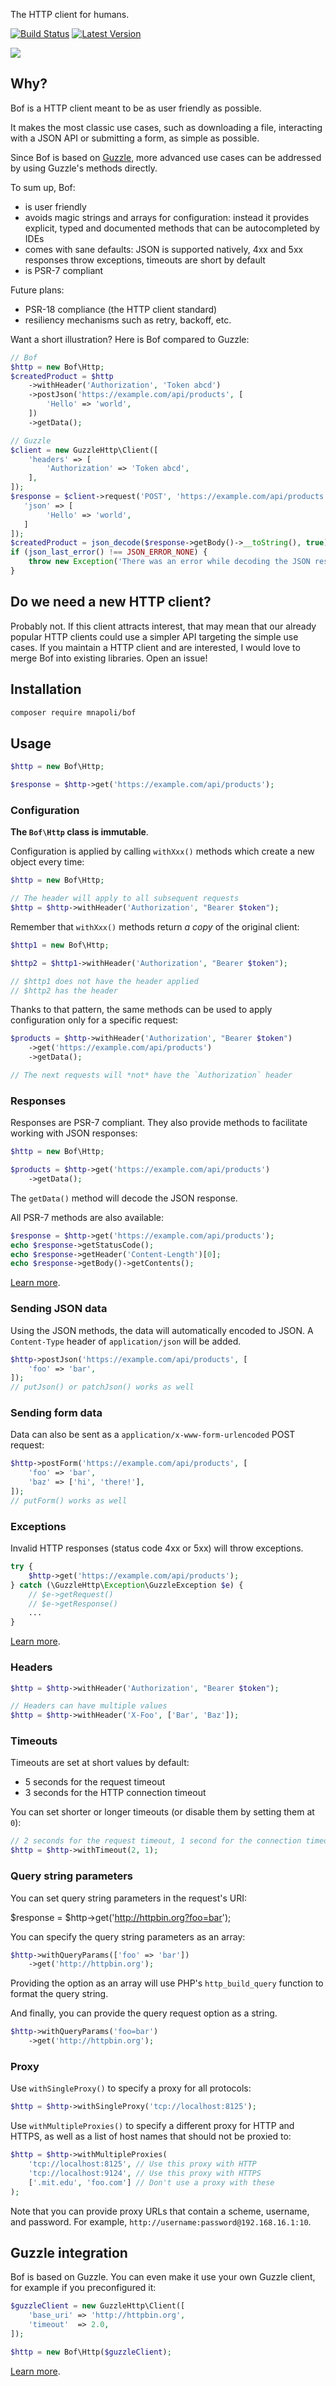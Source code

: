The HTTP client for humans.

[![Build Status](https://img.shields.io/travis/com/mnapoli/bof/master.svg?style=flat-square)](https://travis-ci.com/mnapoli/bof)
[![Latest Version](https://img.shields.io/github/release/mnapoli/bof.svg?style=flat-square)](https://packagist.org/packages/mnapoli/bof)

![](img/logo.png)

## Why?

Bof is a HTTP client meant to be as user friendly as possible.

It makes the most classic use cases, such as downloading a file, interacting with a JSON API or submitting a form, as simple as possible.

Since Bof is based on [Guzzle](http://docs.guzzlephp.org/en/stable/overview.html), more advanced use cases can be addressed by using Guzzle's methods directly.

To sum up, Bof:

- is user friendly
- avoids magic strings and arrays for configuration: instead it provides explicit, typed and documented methods that can be autocompleted by IDEs
- comes with sane defaults: JSON is supported natively, 4xx and 5xx responses throw exceptions, timeouts are short by default
- is PSR-7 compliant

Future plans:

- PSR-18 compliance (the HTTP client standard)
- resiliency mechanisms such as retry, backoff, etc.

Want a short illustration? Here is Bof compared to Guzzle:

```php
// Bof
$http = new Bof\Http;
$createdProduct = $http
    ->withHeader('Authorization', 'Token abcd')
    ->postJson('https://example.com/api/products', [
        'Hello' => 'world',
    ])
    ->getData();

// Guzzle
$client = new GuzzleHttp\Client([
    'headers' => [
        'Authorization' => 'Token abcd',
    ],
]);
$response = $client->request('POST', 'https://example.com/api/products', [
   'json' => [
        'Hello' => 'world',
   ]
]);
$createdProduct = json_decode($response->getBody()->__toString(), true);
if (json_last_error() !== JSON_ERROR_NONE) {
    throw new Exception('There was an error while decoding the JSON response');
}
```

## Do we need a new HTTP client?

Probably not. If this client attracts interest, that may mean that our already popular HTTP clients could use a simpler API targeting the simple use cases. If you maintain a HTTP client and are interested, I would love to merge Bof into existing libraries. Open an issue!

## Installation

```bash
composer require mnapoli/bof
```

## Usage

```php
$http = new Bof\Http;

$response = $http->get('https://example.com/api/products');
```

### Configuration

**The `Bof\Http` class is immutable**.

Configuration is applied by calling `withXxx()` methods which create a new object every time:

```php
$http = new Bof\Http;

// The header will apply to all subsequent requests
$http = $http->withHeader('Authorization', "Bearer $token");
```

Remember that `withXxx()` methods return *a copy* of the original client:

```php
$http1 = new Bof\Http;

$http2 = $http1->withHeader('Authorization', "Bearer $token");

// $http1 does not have the header applied
// $http2 has the header
```

Thanks to that pattern, the same methods can be used to apply configuration only for a specific request:

```php
$products = $http->withHeader('Authorization', "Bearer $token")
    ->get('https://example.com/api/products')
    ->getData();

// The next requests will *not* have the `Authorization` header
```

### Responses

Responses are PSR-7 compliant. They also provide methods to facilitate working with JSON responses:

```php
$http = new Bof\Http;

$products = $http->get('https://example.com/api/products')
    ->getData();
```

The `getData()` method will decode the JSON response.

All PSR-7 methods are also available:

```php
$response = $http->get('https://example.com/api/products');
echo $response->getStatusCode();
echo $response->getHeader('Content-Length')[0];
echo $response->getBody()->getContents();
```

[Learn more](http://docs.guzzlephp.org/en/stable/quickstart.html#using-responses).

### Sending JSON data

Using the JSON methods, the data will automatically encoded to JSON. A `Content-Type` header of `application/json` will be added.

```php
$http->postJson('https://example.com/api/products', [
    'foo' => 'bar',
]);
// putJson() or patchJson() works as well
```

### Sending form data

Data can also be sent as a `application/x-www-form-urlencoded` POST request:

```php
$http->postForm('https://example.com/api/products', [
    'foo' => 'bar',
    'baz' => ['hi', 'there!'],
]);
// putForm() works as well
```

### Exceptions

Invalid HTTP responses (status code 4xx or 5xx) will throw exceptions.

```php
try {
    $http->get('https://example.com/api/products');
} catch (\GuzzleHttp\Exception\GuzzleException $e) {
    // $e->getRequest()
    // $e->getResponse()
    ...
}
```

[Learn more](http://docs.guzzlephp.org/en/stable/quickstart.html#exceptions).

### Headers

```php
$http = $http->withHeader('Authorization', "Bearer $token");

// Headers can have multiple values
$http = $http->withHeader('X-Foo', ['Bar', 'Baz']);
```

### Timeouts

Timeouts are set at short values by default:

- 5 seconds for the request timeout
- 3 seconds for the HTTP connection timeout

You can set shorter or longer timeouts (or disable them by setting them at `0`):

```php
// 2 seconds for the request timeout, 1 second for the connection timeout
$http = $http->withTimeout(2, 1);
```

### Query string parameters

You can set query string parameters in the request's URI:

$response = $http->get('http://httpbin.org?foo=bar');

You can specify the query string parameters as an array:

```php
$http->withQueryParams(['foo' => 'bar'])
    ->get('http://httpbin.org');
```

Providing the option as an array will use PHP's `http_build_query` function to format the query string.

And finally, you can provide the query request option as a string.

```php
$http->withQueryParams('foo=bar')
    ->get('http://httpbin.org');
```

### Proxy

Use `withSingleProxy()` to specify a proxy for all protocols:

```php
$http = $http->withSingleProxy('tcp://localhost:8125');
```

Use `withMultipleProxies()` to specify a different proxy for HTTP and HTTPS, as well as a list of host names that should not be proxied to:

```php
$http = $http->withMultipleProxies(
    'tcp://localhost:8125', // Use this proxy with HTTP 
    'tcp://localhost:9124', // Use this proxy with HTTPS
    ['.mit.edu', 'foo.com'] // Don't use a proxy with these
);
```

Note that you can provide proxy URLs that contain a scheme, username, and password. For example, `http://username:password@192.168.16.1:10`.

## Guzzle integration

Bof is based on Guzzle. You can even make it use your own Guzzle client, for example if you preconfigured it:

```php
$guzzleClient = new GuzzleHttp\Client([
    'base_uri' => 'http://httpbin.org',
    'timeout'  => 2.0,
]);

$http = new Bof\Http($guzzleClient);
```

[Learn more](http://docs.guzzlephp.org/en/stable/request-options.html).
